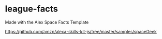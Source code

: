# league-facts

Made with the Alex Space Facts Template

https://github.com/amzn/alexa-skills-kit-js/tree/master/samples/spaceGeek
